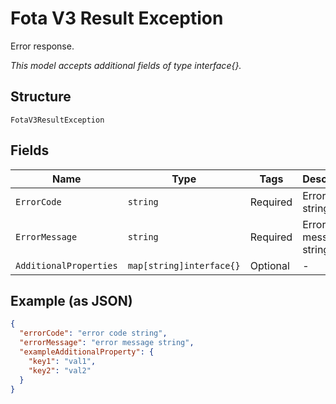 
# Fota V3 Result Exception

Error response.

*This model accepts additional fields of type interface{}.*

## Structure

`FotaV3ResultException`

## Fields

| Name | Type | Tags | Description |
|  --- | --- | --- | --- |
| `ErrorCode` | `string` | Required | Error code string. |
| `ErrorMessage` | `string` | Required | Error message string. |
| `AdditionalProperties` | `map[string]interface{}` | Optional | - |

## Example (as JSON)

```json
{
  "errorCode": "error code string",
  "errorMessage": "error message string",
  "exampleAdditionalProperty": {
    "key1": "val1",
    "key2": "val2"
  }
}
```

